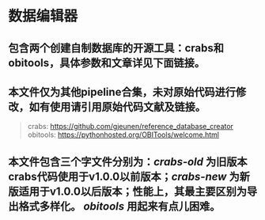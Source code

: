 # 数据编辑器
## 包含两个创建自制数据库的开源工具：crabs和obitools，具体参数和文章详见下面链接。
## 本文件仅为其他pipeline合集，未对原始代码进行修改，如有使用请引用原始代码文献及链接。
> crabs: https://github.com/gjeunen/reference_database_creator
> obitools: https://pythonhosted.org/OBITools/welcome.html

## 本文件包含三个字文件分别为：_crabs-old_ 为旧版本crabs代码使用于v1.0.0以前版本；_crabs-new_ 为新版适用于v1.0.0以后版本；性能上，其最主要区别为导出格式多样化。 _obitools_ 用起来有点儿困难。